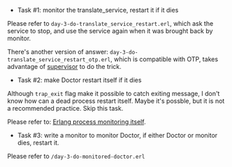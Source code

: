 * Task #1: monitor the translate_service, restart it if it dies

Please refer to `day-3-do-translate_service_restart.erl`, which ask the service to stop, 
and use the service again when it was brought back by monitor.

There's another version of answer: `day-3-do-translate_service_restart_otp.erl`, which is compatible with OTP,
takes advantage of [supervisor](http://www.erlang.org/doc/man/supervisor.html) to do the trick.

* Task #2: make Doctor restart itself if it dies

Although `trap_exit` flag make it possible to catch exiting message,
I don't know how can a dead process restart itself.
Maybe it's possble, but it is not a recommended practice.
Skip this task.

Please refer to: [Erlang process monitoring itself](http://stackoverflow.com/questions/8464369/erlang-process-monitoring-itself).

* Task #3: write a monitor to monitor Doctor, if either Doctor or monitor dies, restart it.

Please refer to `/day-3-do-monitored-doctor.erl`
